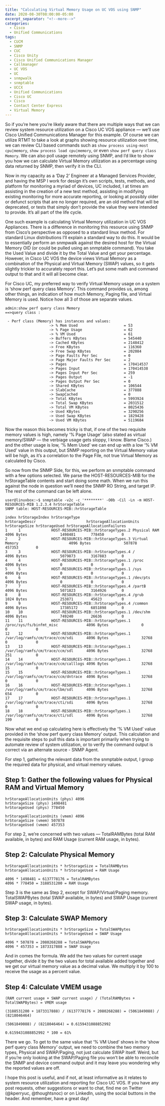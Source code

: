 ```yaml
---
title: "Calculating Virtual Memory Usage on UC VOS using SNMP"
date: 2020-08-30T08:00:00-05:00
excerpt_separator: "<!--more-->"
categories:
  - Cisco
  - Unified Communications
tags:
  - CUCM
  - SNMP
  - CUC
  - Cisco Unity
  - Cisco Unified Communications Manager
  - Callmanager
  - UC VOS
  - UC
  - snmpwalk
  - snmptable
  - UCCX
  - Unified Communications
  - Cisco UC
  - Cisco
  - Contact Center Express
  - Virtual Memory
---
```


<head>
    <script async src="https://pagead2.googlesyndication.com/pagead/js/adsbygoogle.js?client=ca-pub-7351461893377144"
     crossorigin="anonymous">
     </script>
</head>

So if you’re here you’re likely aware that there are multiple ways that we can review system resource utilization on a Cisco UC VOS appliance — we’ll use Cisco Unified Communications Manager for this example. Of course we can utilize RTMT to take a look at graphs showing resource utilization over time, we can review CLI based commands such as ```show process using-most cpu|memory```, ```show process load cpu|memory```, or even ```show perf query class Memory```. We can also poll usage remotely using SNMP, and I’d like to show you how we can calculate Virtual Memory utilization as a percentage using data returned by SNMP, then verify it in the CLI.

<!--more-->

Now in my capacity as a ‘Day 2’ Engineer at a Managed Services Provider, and having the MSP I work for design it’s own scripts, tests, methods, and platform for monitoring a myriad of devices, UC included, I at times am assisting in the creation of a new test method, assisting in modifying existing monitoring for more accurate reporting, or looking at possibly older or defunct scripts that are no longer required, are an old method that will be deprecated, or tests that simply don’t provide the value they were intended to provide. It’s all part of the life cycle.

One such example is calculating Virtual Memory utilization in UC VOS Appliances. There is a difference in monitoring this resource using SNMP from Cisco’s perspective as opposed to a standard linux method. For standard Linux distributions I’ll explain a standard way to do this. It would be to essentially perform an snmpwalk against the desired host for the Virtual Memory OID (or could be pulled using an snmptable command). You take the Used Value and divide it by the Total Value and get your percentage. However, in Cisco UC VOS the device views Virtual Memory as a combination of the Physical and Virtual Memory (SWAP) values, so it gets slightly trickier to accurately report this. Let’s put some math and command output to that and it will all become clear.

For Cisco UC, my preferred way to verify Virtual Memory usage on a system is ‘show perf query class Memory’. This command provides us, among other things, an indication of how much Memory, Paging file, and Virtual Memory is used. Notice how all 3 of those are separate values.

```text
admin:show perf query class Memory
==>query class :

 - Perf class (Memory) has instances and values:
                    -> % Mem Used                     = 53
                    -> % Page Usage                   = 62
                    -> % VM Used                      = 61
                    -> Buffers KBytes                 = 545440
                    -> Cached KBytes                  = 2148412
                    -> Free KBytes                    = 116360
                    -> Free Swap KBytes               = 202084
                    -> Page Faults Per Sec            = 0
                    -> Page Major Faults Per Sec      = 2
                    -> Pages                          = 170414537
                    -> Pages Input                    = 170414538
                    -> Pages Input Per Sec            = 259
                    -> Pages Output                   = -1
                    -> Pages Output Per Sec           = 0
                    -> Shared KBytes                  = 106544
                    -> SlabCache                      = 377888
                    -> SwapCached                     = 0
                    -> Total KBytes                   = 5993924
                    -> Total Swap KBytes              = 2031512
                    -> Total VM KBytes                = 8025436
                    -> Used KBytes                    = 3290256
                    -> Used Swap KBytes               = 1829428
                    -> Used VM KBytes                 = 5119684
```

Now the reason this becomes tricky is that, if one of the two requisite memory values is high, namely ‘% Page Usage’ (also stated as virtual memory/SWAP — the verbiage usage gets sloppy, I know. Blame Cisco.) and the other usage is low, ‘% Mem Used’ we can end up with a low ‘% VM Used’ value in this output, but SNMP reporting on the Virtual Memory value will be high, as it’s a correlation to the Page File, not true Virtual Memory as calculated by Cisco.

So now from the SNMP Side, for this, we perform an snmptable command with a few options selected. We parse the HOST-RESOURCES-MIB for the hrStorageTable contents and start doing some math. When we run this against the node in question we’ll need the SNMP RO String, and target IP. The rest of the command can be left alone.

```text
user@linuxbox:~$ snmptable -v2c -c '********' -O0b -Cil -Ln -m HOST-RESOURCES-MIB 1.2.3.4 hrStorageTable
SNMP table: HOST-RESOURCES-MIB::hrStorageTable

index hrStorageIndex hrStorageType                        hrStorageDescr                       hrStorageAllocationUnits hrStorageSize hrStorageUsed hrStorageAllocationFailures
1     1              HOST-RESOURCES-MIB::hrStorageTypes.2 Physical RAM                         4096 Bytes               1498481       778450        0                   
2     2              HOST-RESOURCES-MIB::hrStorageTypes.3 Virtual Memory                       4096 Bytes               507878        457353        0                   
3     3              HOST-RESOURCES-MIB::hrStorageTypes.4 /                                    4096 Bytes               5079873       3167883       0                   
4     4              HOST-RESOURCES-MIB::hrStorageTypes.1 /proc                                4096 Bytes               0             0             0                   
5     5              HOST-RESOURCES-MIB::hrStorageTypes.1 /sys                                 4096 Bytes               0             0             0                   
6     6              HOST-RESOURCES-MIB::hrStorageTypes.1 /dev/pts                             4096 Bytes               0             0             0                   
7     7              HOST-RESOURCES-MIB::hrStorageTypes.4 /partB                               4096 Bytes               5071823       3164926       0                   
8     8              HOST-RESOURCES-MIB::hrStorageTypes.4 /grub                                1024 Bytes               253871        45623         0                   
9     9              HOST-RESOURCES-MIB::hrStorageTypes.4 /common                              4096 Bytes               17385172      6851898       0                   
10    10             HOST-RESOURCES-MIB::hrStorageTypes.1 /dev/shm                             4096 Bytes               749240        26636         0                   
11    11             HOST-RESOURCES-MIB::hrStorageTypes.1 /proc/sys/fs/binfmt_misc             4096 Bytes               0             0             0                   
12    12             HOST-RESOURCES-MIB::hrStorageTypes.1 /var/log/ramfs/cm/trace/ccm/sdi      4096 Bytes               32768         0             0                   
13    13             HOST-RESOURCES-MIB::hrStorageTypes.1 /var/log/ramfs/cm/trace/ccm/sdl      4096 Bytes               32768         251           0                   
14    14             HOST-RESOURCES-MIB::hrStorageTypes.1 /var/log/ramfs/cm/trace/ccm/calllogs 4096 Bytes               32768         15            0                   
15    15             HOST-RESOURCES-MIB::hrStorageTypes.1 /var/log/ramfs/cm/trace/ccm/dntrace  4096 Bytes               32768         0             0                   
16    16             HOST-RESOURCES-MIB::hrStorageTypes.1 /var/log/ramfs/cm/trace/lbm/sdl      4096 Bytes               32768         654           0                   
17    17             HOST-RESOURCES-MIB::hrStorageTypes.1 /var/log/ramfs/cm/trace/cti/sdi      4096 Bytes               32768         0             0                   
18    18             HOST-RESOURCES-MIB::hrStorageTypes.1 /var/log/ramfs/cm/trace/cti/sdl      4096 Bytes               32768         199           0                   
```

Now what we end up calculating here is effectively the ‘% VM Used’ value provided in the ‘show perf query class Memory’ output. This calculation and the requisite steps to pull this data is important primarily when trying to automate review of system utilization, or to verify the command output is correct via an alternate source - SNMP Agent.

For step 1, gathering the relevant data from the snmptable output, I group the required data for physical, and virtual memory values.

## Step 1: Gather the following values for Physical RAM and Virtual Memory

```text
hrStorageAllocationUnits (phys) 4096
hrStorageSize (phys) 1498481       
hrStorageUsed (phys) 778450        

hrStorageAllocationUnits (vmem) 4096
hrStorageSize (vmem) 507878        
hrStorageUsed (vmem) 457353       
```

For step 2, we’re concerned with two values — TotalRAMBytes (total RAM available, in bytes) and RAM Usage (current RAM usage, in bytes).

## Step 2: Calculate Physical Memory

```text
hrStorageAllocationUnits * hrStorageSize = TotalRAMBytes
hrStorageAllocationUnits * hrStorageUsed = RAM Usage

4096 * 1498481 = 6137778176 = TotalRAMBytes
4096 * 778450 = 3188531200 = RAM Usage
```

Step 3 is the same as Step 2, except for SWAP/Virtual/Paging memory. TotalSWAPBytes (total SWAP available, in bytes) and SWAP Usage (current SWAP usage, in bytes).

## Step 3: Calculate SWAP Memory

```text
hrStorageAllocationUnits * hrStorageSize = TotalSWAPBytes
hrStorageAllocationUnits * hrStorageUsed = SWAP Usage

4096 * 507878 = 2080268288 = TotalSWAPBytes
4096 * 457353 = 1873317888 = SWAP Usage
```

And in comes the formula. We add the two values for current usage together, divide it by the two values for total available added together and we get our virtual memory value as a decimal value. We multiply it by 100 to receive the usage as a percent value.

## Step 4: Calculate VMEM usage

```text
(RAM current usage + SWAP current usage) / (TotalRAMBytes + TotalSWAPBytes) = VMEM usage

(3188531200 + 1873317888) / (6137778176 + 2080268288) = (5061849088) / (8218046464)

(5061849088) / (8218046464) = 0.6159431088852992

0.6159431088852992 * 100 = 61%
```

There we go. To get to the same value that ‘% VM Used’ shows in the ‘show perf query class Memory’ output, we need to combine the two memory types, Physical and SWAP/Paging, not just calculate SWAP itself. Weird, but if you’re only looking at the SWAP/Paging file you won’t be able to reconcile the SNMP and device command output and it may leave you wondering why the reported values are off.

I hope this post is useful, and if not, at least informative as it relates to system resource utilization and reporting for Cisco UC VOS. If you have any post requests, other suggestions or want to chat, find me on Twitter (@kperryuc, @thoughtsnoc) or on LinkedIn, using the social buttons in the header. And remember, have a great day!
